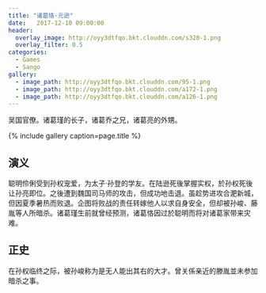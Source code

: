 ```yaml
---
title: "诸葛恪·元逊"
date:   2017-12-10 09:00:00
header:
  overlay_image: http://oyy3dtfqo.bkt.clouddn.com/s320-1.png
  overlay_filter: 0.5
categories:
  - Games
  - Sango
gallery:
  - image_path: http://oyy3dtfqo.bkt.clouddn.com/95-1.png
  - image_path: http://oyy3dtfqo.bkt.clouddn.com/a172-1.png
  - image_path: http://oyy3dtfqo.bkt.clouddn.com/a126-1.png
---
```


吴国官僚。诸葛瑾的长子，诸葛乔之兄，诸葛亮的外甥。

{% include gallery caption=page.title %}

## 演义

聪明伶俐受到孙权宠爱，为太子·孙登的学友。在陆逊死後掌握实权，於孙权死後让孙亮即位。之後遭到魏国司马师的攻击，但成功地击退。虽趁势进攻合淝新城，但因夏季暑热而败退。企图将败战的责任转嫁他人以求自身安全，但却被孙峻、藤胤等人所暗杀。诸葛瑾生前就曾经预测，诸葛恪因过於聪明而将对诸葛家带来灾难。

## 正史

在孙权临终之际，被孙峻称为是无人能出其右的大才。曾关係亲近的滕胤並未参加暗杀之事。